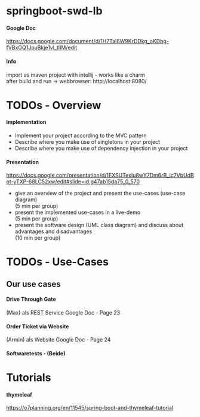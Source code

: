 # springboot-swd-lb
#### Google Doc
https://docs.google.com/document/d/1H7Tal6W9KrDDkg_oKDbg-fVBxOQ1JpuBkje1vl_tIIM/edit

#### Info
import as maven project with intellij - works like a charm  
after build and run -> webbrowser: http://localhost:8080/


# TODOs - Overview
#### Implementation
* Implement your project according to the MVC pattern
* Describe where you make use of singletons in your project
* Describe where you make use of dependency injection in your project
#### Presentation
https://docs.google.com/presentation/d/1EXSUTexIu8wY7Dm6rB_ic7VbUdBot-yTXP-68LC52xw/edit#slide=id.g47ab15da75_0_570
* give an overview of the project and present the use-cases (use-case diagram)  
  (5 min per group)
* present the implemented use-cases in a live-demo  
  (5 min per group)
* present the software design (UML class diagram) and discuss about advantages and disadvantages  
  (10 min per group)
  
# TODOs - Use-Cases
## Our use cases
#### Drive Through Gate
(Max) als REST Service
Google Doc - Page 23 

#### Order Ticket via Website
(Armin) als Website
Google Doc - Page 24  

#### Softwaretests - (Beide)


# Tutorials
#### thymeleaf
https://o7planning.org/en/11545/spring-boot-and-thymeleaf-tutorial

